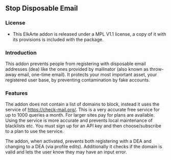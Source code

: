 ## Stop Disposable Email

### License
 - This ElkArte addon is released under a MPL V1.1 license, a copy of it with its provisions is included with the package.

### Introduction
This addon prevents people from registering with disposable email addresses (dea) like the ones provided by mailinator (also known as throw-away email, one-time email). It protects your most important asset, your registered user base, by preventing contamination by fake accounts.

### Features
The addon does not contain a list of domains to block, instead it uses the service of https://check-mail.org/. This is a very accurate free service for up to 1000 queries a month. For larger sites pay for plans are available.  Using the service is more accurate and prevents local maintenance of blacklists etc.  You must sign up for an API key and then choose/subscribe to a plan to use the service.

The addon, when activated, prevents both registering with a DEA and changing to a DEA (via profile edits). Additionally it checks if the domain is valid and lets the user know they may have an input error.
